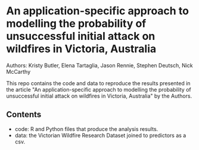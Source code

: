 # An application-specific approach to modelling the probability of unsuccessful initial attack on wildfires in Victoria, Australia

Authors: Kristy Butler, Elena Tartaglia, Jason Rennie, Stephen Deutsch, Nick McCarthy

This repo contains the code and data to reproduce the results presented in the article "An application-specific approach to modelling the probability of unsuccessful initial attack on wildfires in Victoria, Australia" by the Authors. 

## Contents

- code: R and Python files that produce the analysis results.
- data: the Victorian Wildfire Research Dataset joined to predictors as a csv.
